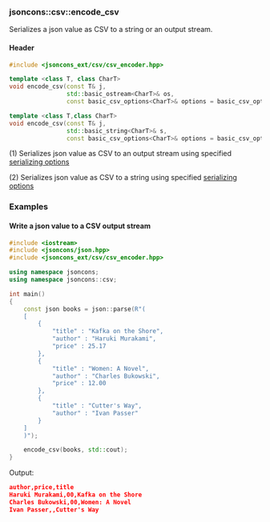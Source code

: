 ### jsoncons::csv::encode_csv

Serializes a json value as CSV to a string or an output stream.

#### Header
```c++
#include <jsoncons_ext/csv/csv_encoder.hpp>

template <class T, class CharT>
void encode_csv(const T& j, 
                std::basic_ostream<CharT>& os, 
                const basic_csv_options<CharT>& options = basic_csv_options<CharT>()); // (1)

template <class T,class CharT>
void encode_csv(const T& j, 
                std::basic_string<CharT>& s, 
                const basic_csv_options<CharT>& options = basic_csv_options<CharT>()); // (2)
```

(1) Serializes json value as CSV to an output stream using specified [serializing options](csv_options.md)

(2) Serializes json value as CSV to a string using specified [serializing options](csv_options.md)

### Examples

#### Write a json value to a CSV output stream

```c++
#include <iostream>
#include <jsoncons/json.hpp>
#include <jsoncons_ext/csv/csv_encoder.hpp>

using namespace jsoncons;
using namespace jsoncons::csv;

int main()
{
    const json books = json::parse(R"(
    [
        {
            "title" : "Kafka on the Shore",
            "author" : "Haruki Murakami",
            "price" : 25.17
        },
        {
            "title" : "Women: A Novel",
            "author" : "Charles Bukowski",
            "price" : 12.00
        },
        {
            "title" : "Cutter's Way",
            "author" : "Ivan Passer"
        }
    ]
    )");

    encode_csv(books, std::cout);
}
```
Output:
```json
author,price,title
Haruki Murakami,00,Kafka on the Shore
Charles Bukowski,00,Women: A Novel
Ivan Passer,,Cutter's Way
```


